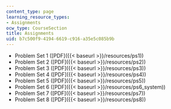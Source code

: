 ```yaml
---
content_type: page
learning_resource_types:
- Assignments
ocw_type: CourseSection
title: Assignments
uid: b7c500f9-4194-6619-c916-a35e5c085b9b
---
```


*   Problem Set 1 ([PDF]({{< baseurl >}}/resources/ps1))
*   Problem Set 2 ([PDF]({{< baseurl >}}/resources/ps2))
*   Problem Set 3 ([PDF]({{< baseurl >}}/resources/ps3))
*   Problem Set 4 ([PDF]({{< baseurl >}}/resources/ps4))
*   Problem Set 5 ([PDF]({{< baseurl >}}/resources/ps5))
*   Problem Set 6 ([PDF]({{< baseurl >}}/resources/ps6_system))
*   Problem Set 7 ([PDF]({{< baseurl >}}/resources/ps7))
*   Problem Set 8 ([PDF]({{< baseurl >}}/resources/ps8))